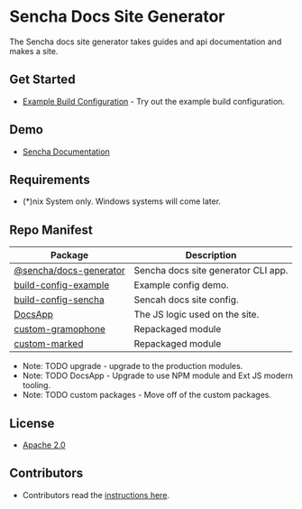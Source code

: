 # Sencha Docs Site Generator
The Sencha docs site generator takes guides and api documentation and makes a site. 

## Get Started

* [Example Build Configuration](./packages/build-config-example) - Try out the example build configuration.

## Demo

* [Sencha Documentation](https://docs.sencha.com)

## Requirements

* (*)nix System only. Windows systems will come later.

## Repo Manifest

| Package                                                  | Description                             |
|----------------------------------------------------------|-----------------------------------------|
| [@sencha/docs-generator](./packages/docs-generator)      | Sencha docs site generator CLI app.     |
| [build-config-example](./packages/build-config-example)  | Example config demo.                    |
| [build-config-sencha](./packages/build-config-sencha)    | Sencah docs site config.                |
| [DocsApp](./pakcages/DocsApp)                            | The JS logic used on the site.          |
| [custom-gramophone](./packages/custom-gramophone)        | Repackaged module                       |
| [custom-marked](./packages/custom-marked)                | Repackaged module                       |

* Note: TODO upgrade - upgrade to the production modules. 
* Note: TODO DocsApp - Upgrade to use NPM module and Ext JS modern tooling. 
* Note: TODO custom packages - Move off of the custom packages. 

## License

* [Apache 2.0](./LICENSE.md)

## Contributors

* Contributors read the [instructions here](./CONTRIBUTOR.md).

